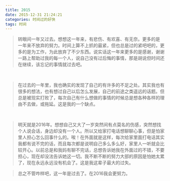 ```yaml
---
title: 2015
date: 2015-12-31 21:24:21
categories: 时间过的好快
tags: 时间
---
```


>转眼间一年又过去。想想这一年来，有悲伤、有欢喜、有无奈。更多的是    一年来不放弃的努力。时间上算不上抓的最紧，但也总是过的紧吧吧的，更多的是为工作，为此放弃了不少东西。说实话这一年来更多的是感谢，谢谢一路上帮助过我的每一个人，说自己没有过后悔的事情，那是胡说但时间还在继续，该忘记的事情就过去吧。

&nbsp;

>在过去的一年里，我也确实的发现了自己的有许多的不足之处。其实我也有很多的想法，也有想过自己以后怎么发展，自己的前途之类遥远的话题。但总是被现实打败了，每次自己有什么想做的事情的时候总是想各种各样的理由不去做，或拖延。这是我的一个缺点。

&nbsp;

>明天就是2016年。想想自己又大了一岁突然间有点莫名的伤感，突然想找个人说会话，身边却没有一个人。所以又给家打电话想聊聊心事，但是怕家里人担心怎么回事什么的。唉！在外面就是这样，每次给家里面打电话其实我都有说不完的话，而且每次都是说明自己多么多么好，家里人一听就会比较开心。以前总是和我妈有聊不完话，总想告诉她我在外面过的不错，不要担心，现在却没法告诉她这一切。我不断不断的努力大部的原因是怕她太累了，现在永远永远没有机会了。这是我这辈子最大的过失。



>总之不管咋样吧，这一年是过去了。在2016我会更努力。